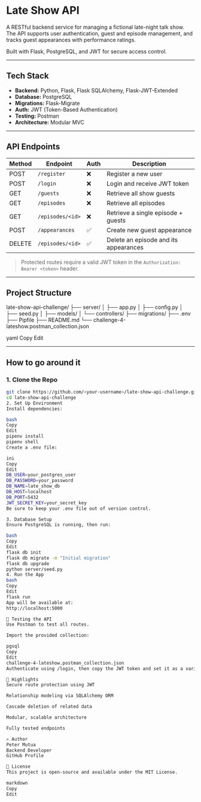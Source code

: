 # Late Show API

A RESTful backend service for managing a fictional late-night talk show. The API supports user authentication, guest and episode management, and tracks guest appearances with performance ratings.

Built with Flask, PostgreSQL, and JWT for secure access control.

---

## Tech Stack

- **Backend:** Python, Flask, Flask SQLAlchemy, Flask-JWT-Extended
- **Database:** PostgreSQL
- **Migrations:** Flask-Migrate
- **Auth:** JWT (Token-Based Authentication)
- **Testing:** Postman
- **Architecture:** Modular MVC

---

## API Endpoints

| Method | Endpoint              | Auth | Description                            |
|--------|-----------------------|------|----------------------------------------|
| POST   | `/register`           | ❌    | Register a new user                    |
| POST   | `/login`              | ❌    | Login and receive JWT token            |
| GET    | `/guests`             | ❌    | Retrieve all show guests               |
| GET    | `/episodes`           | ❌    | Retrieve all episodes                  |
| GET    | `/episodes/<id>`      | ❌    | Retrieve a single episode + guests     |
| POST   | `/appearances`        | ✅    | Create new guest appearance            |
| DELETE | `/episodes/<id>`      | ✅    | Delete an episode and its appearances  |

> Protected routes require a valid JWT token in the `Authorization: Bearer <token>` header.

---

## Project Structure

late-show-api-challenge/
├── server/
│ ├── app.py
│ ├── config.py
│ ├── seed.py
│ ├── models/
│ └── controllers/
├── migrations/
├── .env
├── Pipfile
├── README.md
└── challenge-4-lateshow.postman_collection.json

yaml
Copy
Edit

---

## How to go around it

### 1. Clone the Repo

```bash
git clone https://github.com/<your-username>/late-show-api-challenge.git
cd late-show-api-challenge
2. Set Up Environment
Install dependencies:

bash
Copy
Edit
pipenv install
pipenv shell
Create a .env file:

ini
Copy
Edit
DB_USER=your_postgres_user
DB_PASSWORD=your_password
DB_NAME=late_show_db
DB_HOST=localhost
DB_PORT=5432
JWT_SECRET_KEY=your_secret_key
Be sure to keep your .env file out of version control.

3. Database Setup
Ensure PostgreSQL is running, then run:

bash
Copy
Edit
flask db init
flask db migrate -m "Initial migration"
flask db upgrade
python server/seed.py
4. Run the App
bash
Copy
Edit
flask run
App will be available at:
http://localhost:5000

🧪 Testing the API
Use Postman to test all routes.

Import the provided collection:

pgsql
Copy
Edit
challenge-4-lateshow.postman_collection.json
Authenticate using /login, then copy the JWT token and set it as a variable or use it directly in headers.

📌 Highlights
Secure route protection using JWT

Relationship modeling via SQLAlchemy ORM

Cascade deletion of related data

Modular, scalable architecture

Fully tested endpoints

✍️ Author
Peter Mutua
Backend Developer
GitHub Profile

🏁 License
This project is open-source and available under the MIT License.

markdown
Copy
Edit